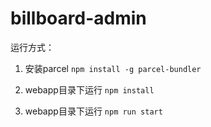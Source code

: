 # billboard-admin

运行方式：

1. 安装parcel
   `npm install -g parcel-bundler`

2. webapp目录下运行
   `npm install`

3. webapp目录下运行
   `npm run start`
